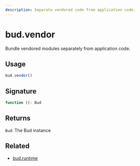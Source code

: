 ```yaml
---
description: Separate vendored code from application code.
---
```


# bud.vendor

Bundle vendored modules separately from application code.

## Usage

```js
bud.vendor()
```

## Signature

```ts
function (): Bud
```

## Returns

`Bud`: The Bud instance

## Related

- [bud.runtime](config-runtime.md)
